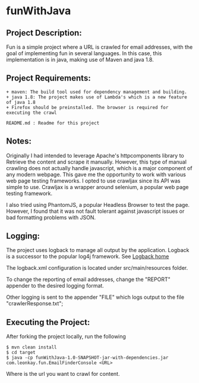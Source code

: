 # funWithJava

Project Description:
-----
Fun is a simple project where a URL is crawled for email addresses, with the goal of implementing
fun in several languages. In this case, this implementation is in java, making use of Maven and
java 1.8.


Project Requirements:
-----
    + maven: The build tool used for dependency management and building.
    + java 1.8: The project makes use of Lambda's which is a new feature of java 1.8
    + Firefox should be preinstalled. The browser is required for executing the crawl

    README.md : Readme for this project


Notes:
-----
Originally I had intended to leverage Apache's httpcomponents library to Retrieve the content and scrape it manually.
However, this type of manual crawling does not actually handle javascript, which is a major component of any modern
webpage. This gave me the opportunity to work with various web page testing frameworks. I opted to use crawljax since
its API was simple to use. Crawljax is a wrapper around selenium, a popular web page testing framework.

I also tried using PhantomJS, a popular Headless Browser to test the page. However, I found that it was not fault tolerant
against javascript issues or bad formatting problems with JSON.

Logging:
-----
The project uses logback to manage all output by the application. Logback is a successor to the popular log4j framework.
See <a href="http://logback.qos.ch/index.html">Logback home</a>

The logback.xml configuration is located under src/main/resources folder.

To change the reporting of email addresses, change the "REPORT" appender to the desired logging format.

Other logging is sent to the appender "FILE" which logs output to the file "crawlerResponse.txt";

Executing the Project:
-----
After forking the project locally, run the following

    $ mvn clean install
    $ cd target
    $ java -cp funWithJava-1.0-SNAPSHOT-jar-with-dependencies.jar com.leonkay.fun.EmailFinderConsole <URL>

Where <URL> is the url you want to crawl for content.

